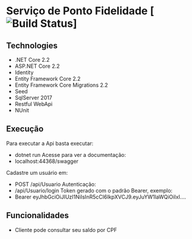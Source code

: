 # Serviço de Ponto Fidelidade [![Build Status](https://travis-ci.org/vittoriazago/pontofidelidadeservice.svg?branch=master)]


## Technologies
* .NET Core 2.2
* ASP.NET Core 2.2
* Identity
* Entity Framework Core 2.2
* Entity Framework Core Migrations 2.2
* Seed
* SqlServer 2017
* Restful WebApi
* NUnit

## Execução

Para executar a Api basta executar:
* dotnet run
Acesse para ver a documentação:
* localhost:44368/swagger

Cadastre um usuário em:
* POST /api/Usuario
Autenticação:
* /api/Usuario/login
Token gerado com o padrão Bearer, exemplo:
* Bearer eyJhbGciOiJIUzI1NiIsInR5cCI6IkpXVCJ9.eyJuYW1laWQiOiIxI....


## Funcionalidades
* Cliente pode consultar seu saldo por CPF




